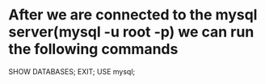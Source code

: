 # After we are connected to the mysql server(mysql -u root -p) we can run the following commands

SHOW DATABASES;
EXIT;
USE mysql;
